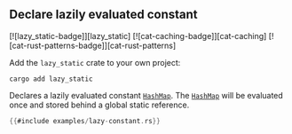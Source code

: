 ## Declare lazily evaluated constant

[![lazy_static-badge]][lazy_static] [![cat-caching-badge]][cat-caching] [![cat-rust-patterns-badge]][cat-rust-patterns]

Add the `lazy_static` crate to your own project:

```
cargo add lazy_static
```

Declares a lazily evaluated constant [`HashMap`]. The [`HashMap`] will
be evaluated once and stored behind a global static reference.

```rust
{{#include examples/lazy-constant.rs}}
```

[`HashMap`]: https://doc.rust-lang.org/std/collections/struct.HashMap.html
